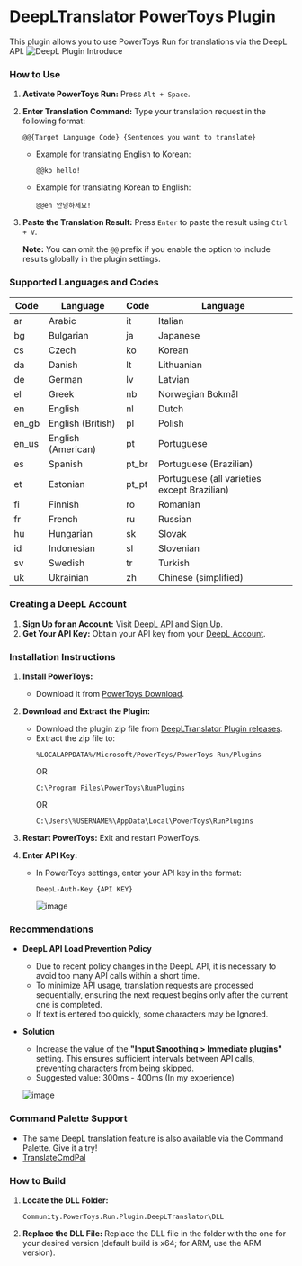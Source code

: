 # DeepLTranslator PowerToys Plugin

This plugin allows you to use PowerToys Run for translations via the DeepL API.
![DeepL Plugin Introduce](https://github.com/patcher454/DeepLTranslatorPowerToys/assets/34996184/ba435959-6dd5-4315-94af-45a1b487306d)  

### How to Use

1. **Activate PowerToys Run:** Press `Alt + Space`.
2. **Enter Translation Command:** Type your translation request in the following format:
   ```
   @@{Target Language Code} {Sentences you want to translate}
   ```

   - Example for translating English to Korean:
     ```
     @@ko hello!
     ```
   - Example for translating Korean to English:
     ```
     @@en 안녕하세요!
     ```

3. **Paste the Translation Result:** Press `Enter` to paste the result using `Ctrl + V`.

   **Note:** You can omit the `@@` prefix if you enable the option to include results globally in the plugin settings.

### Supported Languages and Codes

| Code | Language                | Code | Language                                     |
|------|-------------------------|------|----------------------------------------------|
| ar   | Arabic                  | it   | Italian                                      |
| bg   | Bulgarian               | ja   | Japanese                                     |
| cs   | Czech                   | ko   | Korean                                       |
| da   | Danish                  | lt   | Lithuanian                                   |
| de   | German                  | lv   | Latvian                                      |
| el   | Greek                   | nb   | Norwegian Bokmål                             |
| en   | English                 | nl   | Dutch                                        |
| en_gb| English (British)       | pl   | Polish                                       |
| en_us| English (American)      | pt   | Portuguese                                   |
| es   | Spanish                 | pt_br| Portuguese (Brazilian)                       |
| et   | Estonian                | pt_pt| Portuguese (all varieties except Brazilian)  |
| fi   | Finnish                 | ro   | Romanian                                     |
| fr   | French                  | ru   | Russian                                      |
| hu   | Hungarian               | sk   | Slovak                                       |
| id   | Indonesian              | sl   | Slovenian                                    |
| sv   | Swedish                 | tr   | Turkish                                      |
| uk   | Ukrainian               | zh   | Chinese (simplified)                         |

### Creating a DeepL Account

1. **Sign Up for an Account:** Visit [DeepL API](https://www.deepl.com/pro-api?cta=header-pro-api) and [Sign Up](https://www.deepl.com/signup?cta=checkout).
2. **Get Your API Key:** Obtain your API key from your [DeepL Account](https://www.deepl.com/your-account/keys).

### Installation Instructions

1. **Install PowerToys:**
   - Download it from [PowerToys Download](https://learn.microsoft.com/en-us/windows/powertoys/install).

2. **Download and Extract the Plugin:**
   - Download the plugin zip file from [DeepLTranslator Plugin releases](https://github.com/patcher454/DeepLTranslatorPowerToys/releases/).
   - Extract the zip file to:
     ```
     %LOCALAPPDATA%/Microsoft/PowerToys/PowerToys Run/Plugins
     ```
     OR
     ```
     C:\Program Files\PowerToys\RunPlugins
     ```
     OR
     ```
     C:\Users\%USERNAME%\AppData\Local\PowerToys\RunPlugins
     ```
3. **Restart PowerToys:** Exit and restart PowerToys.

4. **Enter API Key:**
   - In PowerToys settings, enter your API key in the format:
     ```
     DeepL-Auth-Key {API KEY}
     ```
     ![image](https://github.com/user-attachments/assets/4a867356-9ceb-4b8d-a83d-3645941191fc)

### Recommendations  

- **DeepL API Load Prevention Policy**  
  - Due to recent policy changes in the DeepL API, it is necessary to avoid too many API calls within a short time.  
  - To minimize API usage, translation requests are processed sequentially, ensuring the next request begins only after the current one is completed.  
  - If text is entered too quickly, some characters may be Ignored.  
  
- **Solution**  
  - Increase the value of the **"Input Smoothing > Immediate plugins"** setting. This ensures sufficient intervals between API calls, preventing characters from being skipped.  
  - Suggested value: 300ms - 400ms (In my experience)

   ![image](https://github.com/user-attachments/assets/036f932b-f8db-4878-8f46-2e6f3d521fc1)

### Command Palette Support
- The same DeepL translation feature is also available via the Command Palette. Give it a try!
- [TranslateCmdPal](https://github.com/patcher454/TranslateCmdPal)

### How to Build

1. **Locate the DLL Folder:**
   ```
   Community.PowerToys.Run.Plugin.DeepLTranslator\DLL
   ```
2. **Replace the DLL File:** Replace the DLL file in the folder with the one for your desired version (default build is x64; for ARM, use the ARM version).

